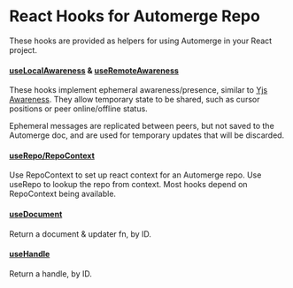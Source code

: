 # React Hooks for Automerge Repo

These hooks are provided as helpers for using Automerge in your React project.

#### [useLocalAwareness](./src/useLocalAwareness.ts) & [useRemoteAwareness](./src/useRemoteAwareness.ts)

These hooks implement ephemeral awareness/presence, similar to [Yjs Awareness](https://docs.yjs.dev/getting-started/adding-awareness).
They allow temporary state to be shared, such as cursor positions or peer online/offline status.

Ephemeral messages are replicated between peers, but not saved to the Automerge doc, and are used for temporary updates that will be discarded.

#### [useRepo/RepoContext](./src/useRepo.ts)

Use RepoContext to set up react context for an Automerge repo.
Use useRepo to lookup the repo from context.
Most hooks depend on RepoContext being available.

#### [useDocument](./src/useDocument.ts)

Return a document & updater fn, by ID.

#### [useHandle](./src/useHandle.ts)

Return a handle, by ID.

